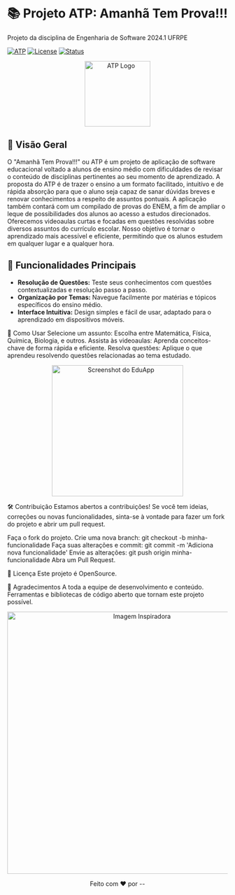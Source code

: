 # 📚 Projeto ATP: Amanhã Tem Prova!!!
Projeto da disciplina de Engenharia de Software 2024.1 UFRPE

[![ATP](https://img.shields.io/badge/EduApp-Educational-blue)]()
[![License](https://img.shields.io/badge/license-OpenSource-green)](LICENSE)
[![Status](https://img.shields.io/badge/status-Em%20Desenvolvimento-yellow)]()

<p align="center">
  <img src="https://via.placeholder.com/150" alt="ATP Logo" width="150"/>
</p>

## 🌟 Visão Geral

O "Amanhã Tem Prova!!!" ou ATP é um projeto de aplicação de software educacional voltado a alunos de ensino médio com dificuldades de revisar o conteúdo de disciplinas pertinentes ao seu momento de aprendizado. A proposta do ATP é de trazer o ensino a um formato facilitado, intuitívo e de rápida absorção para que o aluno seja capaz de sanar dúvidas breves e renovar conhecimentos a respeito de assuntos pontuais. A aplicação também contará com um compilado de provas do ENEM, a fim de ampliar o leque de possibilidades dos alunos ao acesso a estudos direcionados. Oferecemos videoaulas curtas e focadas em questões resolvidas sobre diversos assuntos do currículo escolar. Nosso objetivo é tornar o aprendizado mais acessível e eficiente, permitindo que os alunos estudem em qualquer lugar e a qualquer hora.

## 🎯 Funcionalidades Principais

- **Resolução de Questões:** Teste seus conhecimentos com questões contextualizadas e resolução passo a passo.
- **Organização por Temas:** Navegue facilmente por matérias e tópicos específicos do ensino médio.
- **Interface Intuitiva:** Design simples e fácil de usar, adaptado para o aprendizado em dispositivos móveis.

📱 Como Usar
Selecione um assunto: Escolha entre Matemática, Física, Química, Biologia, e outros.
Assista às videoaulas: Aprenda conceitos-chave de forma rápida e eficiente.
Resolva questões: Aplique o que aprendeu resolvendo questões relacionadas ao tema estudado.
<p align="center">
  <img src="https://via.placeholder.com/300x600" alt="Screenshot do EduApp" width="300"/>
</p>
🛠️ Contribuição
Estamos abertos a contribuições! Se você tem ideias, correções ou novas funcionalidades, sinta-se à vontade para fazer um fork do projeto e abrir um pull request.

Faça o fork do projeto.
Crie uma nova branch: git checkout -b minha-funcionalidade
Faça suas alterações e commit: git commit -m 'Adiciona nova funcionalidade'
Envie as alterações: git push origin minha-funcionalidade
Abra um Pull Request.


📄 Licença
Este projeto é OpenSource.

🙌 Agradecimentos
A toda a equipe de desenvolvimento e conteúdo.
Ferramentas e bibliotecas de código aberto que tornam este projeto possível.
<p align="center">
  <img src="https://drive.google.com/file/d/1F9yFoUwmQ-zz1F6yOA1DbrNaznv35chJ/view?usp=drive_link" alt="Imagem Inspiradora" width="600"/>
</p>
<p align="center">
  Feito com ❤️ por --
</p>
